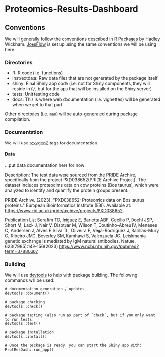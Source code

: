 # Proteomics-Results-Dashboard

<!-- refer to http://fragpipe-analyst.nesvilab.org/ for some inspiration - not quite what we are going for, but... -->

## Conventions

We will generally follow the conventions described in [R Packages](https://r-pkgs.org/) by Hadley Wickham. [JoesFlow](https://github.com/niaid/JoesFlow) is set up using the same conventions we will be using here.

### Directories

* R: R code (i.e. functions)
* inst/extdata: Raw data files that are not generated by the package itself
* shiny: Final Shiny app code (i.e. not for Shiny components, they will reside in `R/`, but for the app that will be installed on the Shiny server)
* tests: Unit testing code
* docs: This is where web documentation (i.e. vignettes) will be generated when we get to that part.

Other directories (i.e. `man`) will be auto-generated during package compilation.

### Documentation

We will use [roxygen2](https://r-pkgs.org/man.html) tags for documentation.

#### Data

...put data documentation here for now

Description: 
The test data were sourced from the PRIDE Archive, specifically from the project PXD038652(PRIDE Archive Project). The dataset includes proteocims data on cow proteins (Bos taurus), which were analyzed to identify and quantify the protein groups present. 


PRIDE Archive. (2023). "PXD038652: Proteomics data on Bos taurus proteins." European Bioinformatics Institute (EBI). Available at: https://www.ebi.ac.uk/pride/archive/projects/PXD038652.


Publication List
Serafim TD, Iniguez E, Barletta ABF, Cecilio P, Doehl JSP, Short M, Lack J, Nair V, Disotuar M, Wilson T, Coutinho-Abreu IV, Meneses C, Andersen J, Alves E Silva TL, Oliveira F, Vega-Rodriguez J, Barillas-Mury C, Ribeiro JMC, Beverley SM, Kamhawi S, Valenzuela JG, Leishmania genetic exchange is mediated by IgM natural antibodies. Nature, 623(7985):149-156(2023) 
https://www.ncbi.nlm.nih.gov/pubmed?term=37880367



### Building

We will use [devtools](https://bookdown.org/rdpeng/RProgDA/the-devtools-package.html) to help with package building. The following commands will be used:

```{r}
# documentation generation / updates
devtools::document()

# package checking
devtools::check()

# package testing (also run as part of `check`, but if you only want to run tests)
devtools::test()

# package installation
devtools::install()

# Once the package is ready, you can start the Shiny app with:
ProtResDash::run_app()
```